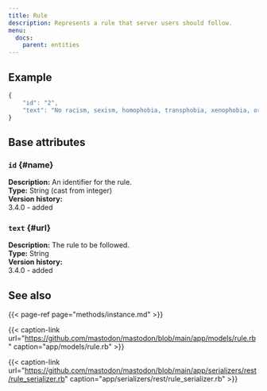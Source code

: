 ```yaml
---
title: Rule
description: Represents a rule that server users should follow.
menu:
  docs:
    parent: entities
---
```


## Example

```javascript
{
	"id": "2",
	"text": "No racism, sexism, homophobia, transphobia, xenophobia, or casteism"
}
```

## Base attributes

### `id` {#name}

**Description:** An identifier for the rule.\
**Type:** String (cast from integer)\
**Version history:**\
3.4.0 - added

### `text` {#url}

**Description:** The rule to be followed.\
**Type:** String \
**Version history:**\
3.4.0 - added

## See also

{{< page-ref page="methods/instance.md" >}}

{{< caption-link url="https://github.com/mastodon/mastodon/blob/main/app/models/rule.rb" caption="app/models/rule.rb" >}}

{{< caption-link url="https://github.com/mastodon/mastodon/blob/main/app/serializers/rest/rule_serializer.rb" caption="app/serializers/rest/rule_serializer.rb" >}}




